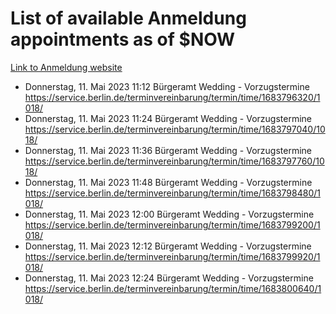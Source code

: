 # List of available Anmeldung appointments as of $NOW
[Link to Anmeldung website](https://service.berlin.de/terminvereinbarung/termin/tag.php?termin=1&anliegen[]=120686&dienstleisterlist=122210,122217,327316,122219,327312,122227,327314,122231,327346,122243,327348,122254,122252,329742,122260,329745,122262,329748,122271,327278,122273,327274,122277,327276,330436,122280,327294,122282,327290,122284,327292,122291,327270,122285,327266,122286,327264,122296,327268,150230,329760,122297,327286,122294,327284,122312,329763,122314,329775,122304,327330,122311,327334,122309,327332,317869,122281,327352,122279,329772,122283,122276,327324,122274,327326,122267,329766,122246,327318,122251,327320,122257,327322,122208,327298,122226,327300&herkunft=http%3A%2F%2Fservice.berlin.de%2Fdienstleistung%2F120686%2F)
- Donnerstag, 11. Mai 2023 11:12 Bürgeramt Wedding - Vorzugstermine https://service.berlin.de/terminvereinbarung/termin/time/1683796320/1018/
- Donnerstag, 11. Mai 2023 11:24 Bürgeramt Wedding - Vorzugstermine https://service.berlin.de/terminvereinbarung/termin/time/1683797040/1018/
- Donnerstag, 11. Mai 2023 11:36 Bürgeramt Wedding - Vorzugstermine https://service.berlin.de/terminvereinbarung/termin/time/1683797760/1018/
- Donnerstag, 11. Mai 2023 11:48 Bürgeramt Wedding - Vorzugstermine https://service.berlin.de/terminvereinbarung/termin/time/1683798480/1018/
- Donnerstag, 11. Mai 2023 12:00 Bürgeramt Wedding - Vorzugstermine https://service.berlin.de/terminvereinbarung/termin/time/1683799200/1018/
- Donnerstag, 11. Mai 2023 12:12 Bürgeramt Wedding - Vorzugstermine https://service.berlin.de/terminvereinbarung/termin/time/1683799920/1018/
- Donnerstag, 11. Mai 2023 12:24 Bürgeramt Wedding - Vorzugstermine https://service.berlin.de/terminvereinbarung/termin/time/1683800640/1018/
